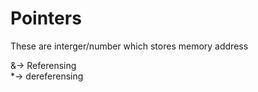 # Pointers
These are interger/number which stores memory address  
  
&-> Referensing   
*-> dereferensing
